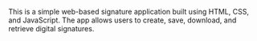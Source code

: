 This is a simple web-based signature application built using HTML, CSS, and JavaScript. The app allows users to create, save, download, and retrieve digital signatures.

